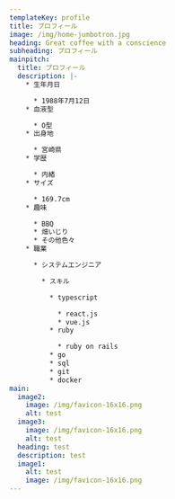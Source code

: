 ```yaml
---
templateKey: profile
title: プロフィール
image: /img/home-jumbotron.jpg
heading: Great coffee with a conscience
subheading: プロフィール
mainpitch:
  title: プロフィール
  description: |-
    * 生年月日

      * 1988年7月12日
    * 血液型

      * O型
    * 出身地

      * 宮崎県
    * 学歴

      * 内緒
    * サイズ

      * 169.7cm
    * 趣味

      * BBQ
      * 畑いじり
      * その他色々
    * 職業

      * システムエンジニア

        * スキル

          * typescript

            * react.js
            * vue.js
          * ruby

            * ruby on rails
          * go
          * sql
          * git
          * docker
main:
  image2:
    image: /img/favicon-16x16.png
    alt: test
  image3:
    image: /img/favicon-16x16.png
    alt: test
  heading: test
  description: test
  image1:
    alt: test
    image: /img/favicon-16x16.png
---
```

